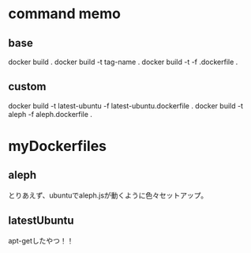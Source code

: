 

# command memo

## base
docker build .
docker build -t tag-name .
docker build -t  -f .dockerfile .

## custom
docker build -t latest-ubuntu -f latest-ubuntu.dockerfile .
docker build -t aleph -f aleph.dockerfile .


# myDockerfiles

## aleph

とりあえず、ubuntuでaleph.jsが動くように色々セットアップ。

## latestUbuntu

apt-getしたやつ！！